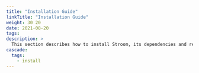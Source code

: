 ```yaml
---
title: "Installation Guide"
linkTitle: "Installation Guide"
weight: 30 20
date: 2021-08-20
tags: 
description: >
  This section describes how to install Stroom, its dependencies and related applications.
cascade:
  tags:
    - install
---
```


